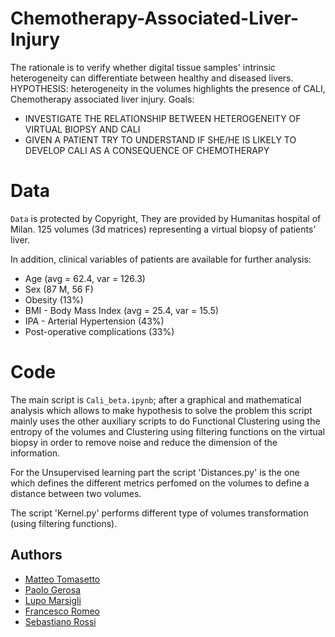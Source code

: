 # Chemotherapy-Associated-Liver-Injury
The rationale is to verify whether digital tissue samples' intrinsic heterogeneity can differentiate between healthy and diseased livers.
HYPOTHESIS: heterogeneity in the volumes highlights the presence of CALI, Chemotherapy associated liver injury.
Goals:
- INVESTIGATE THE RELATIONSHIP BETWEEN HETEROGENEITY OF VIRTUAL BIOPSY AND CALI
- GIVEN A PATIENT TRY TO UNDERSTAND IF SHE/HE IS LIKELY TO DEVELOP CALI AS A CONSEQUENCE OF CHEMOTHERAPY

# Data

`Data` is protected by Copyright, They are provided by Humanitas hospital of Milan.
125 volumes (3d matrices) representing a virtual biopsy of patients’ liver.

In addition, clinical variables of patients are available for further analysis:
- Age (avg = 62.4, var = 126.3)
- Sex (87 M, 56 F)
- Obesity (13%)
- BMI - Body Mass Index (avg = 25.4, var = 15.5)
- IPA - Arterial Hypertension (43%)
- Post-operative complications (33%)

# Code
The main script is `Cali_beta.ipynb`; after a graphical and mathematical analysis which allows to make hypothesis to solve the problem this script mainly uses the other auxiliary scripts to do Functional Clustering using the entropy of the volumes and Clustering using filtering functions on the virtual biopsy in order to remove noise and reduce the dimension of the information. 

For the Unsupervised learning part the script 'Distances.py' is the one which defines the different metrics perfomed on the volumes to define a distance between two volumes. 

The script 'Kernel.py' performs different type of volumes transformation (using filtering functions).

## Authors
* [Matteo Tomasetto](https://github.com/MatteoTomasetto)
* [Paolo Gerosa](https://github.com/PaoloGerosa)
* [Lupo Marsigli](https://github.com/LupoMarsigli)
* [Francesco Romeo](https://github.com/fraromeo)
* [Sebastiano Rossi](https://github.com/)
